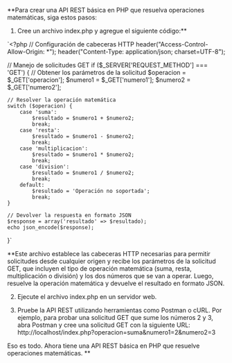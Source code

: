 **Para crear una API REST básica en PHP que resuelva operaciones matemáticas, siga estos pasos:

1. Cree un archivo index.php y agregue el siguiente código:**

`<?php
// Configuración de cabeceras HTTP
header("Access-Control-Allow-Origin: *");
header("Content-Type: application/json; charset=UTF-8");

// Manejo de solicitudes GET
if ($_SERVER['REQUEST_METHOD'] === 'GET') {
    // Obtener los parámetros de la solicitud
    $operacion = $_GET['operacion'];
    $numero1 = $_GET['numero1'];
    $numero2 = $_GET['numero2'];

    // Resolver la operación matemática
    switch ($operacion) {
        case 'suma':
            $resultado = $numero1 + $numero2;
            break;
        case 'resta':
            $resultado = $numero1 - $numero2;
            break;
        case 'multiplicacion':
            $resultado = $numero1 * $numero2;
            break;
        case 'division':
            $resultado = $numero1 / $numero2;
            break;
        default:
            $resultado = 'Operación no soportada';
            break;
    }

    // Devolver la respuesta en formato JSON
    $response = array('resultado' => $resultado);
    echo json_encode($response);
}`


**Este archivo establece las cabeceras HTTP necesarias para permitir solicitudes desde cualquier origen y recibe los parámetros de la solicitud GET, que incluyen el tipo de operación matemática (suma, resta, multiplicación o división) y los dos números que se van a operar. Luego, resuelve la operación matemática y devuelve el resultado en formato JSON.

2. Ejecute el archivo index.php en un servidor web.

3. Pruebe la API REST utilizando herramientas como Postman o cURL. Por ejemplo, para probar una solicitud GET que sume los números 2 y 3, abra Postman y cree una solicitud GET con la siguiente URL: http://localhost/index.php?operacion=suma&numero1=2&numero2=3

Eso es todo. Ahora tiene una API REST básica en PHP que resuelve operaciones matemáticas.
**